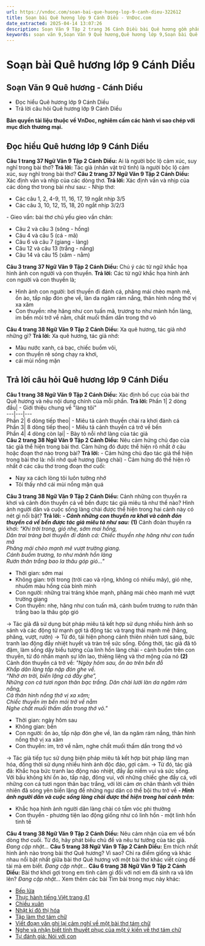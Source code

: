 ```yaml
---
url: https://vndoc.com/soan-bai-que-huong-lop-9-canh-dieu-322612
title: Soạn bài Quê hương lớp 9 Cánh Diều - VnDoc.com
date_extracted: 2025-04-14 13:07:26
description: Soạn Văn 9 Tập 2 trang 36 Cánh Diều bài Quê hương gồm phần trả lời chi tiết, đầy đủ, bám sát các câu hỏi, yêu cầu trong SGK (chỉ có trên VnDoc). Mời các bạn tham khảo.
keywords: soạn văn 9,Soạn Văn 9 Quê hương,Quê hương lớp 9,Soạn bài Quê hương lớp 9 Cánh Diều,Soạn Văn 9 Quê hương Cánh Diều,soạn văn 9 Tập 2 trang 36 Cánh Diều,Quê hương lớp 9 Cánh Diều,Quê hương trang 36 lớp 9,văn 9,ngữ văn 9,soạn văn 9 Cánh Diều,soạn văn 9 tập 2,giải văn 9,soạn ngữ văn 9,giải ngữ văn 9,giải sgk ngữ văn 9
---
```


# Soạn bài Quê hương lớp 9 Cánh Diều
## **Soạn Văn 9 Quê hương - Cánh Diều**
  * Đọc hiểu Quê hương lớp 9 Cánh Diều
  * Trả lời câu hỏi Quê hương lớp 9 Cánh Diều

**Bản quyền tài liệu thuộc về VnDoc, nghiêm cấm các hành vi sao chép với mục đích thương mại.**
## **Đọc hiểu Quê hương lớp 9 Cánh Diều**
**Câu 1 trang 37 Ngữ Văn 9 Tập 2 Cánh Diều:** Ai là người bộc lộ cảm xúc, suy nghĩ trong bài thơ?
**Trả lời:**
Tác giả \(nhân vật trữ tình\) là người bộc lộ cảm xúc, suy nghĩ trong bài thơ?
**Câu 2 trang 37 Ngữ Văn 9 Tập 2 Cánh Diều:** Xác định vần và nhịp của các dòng thơ.
**Trả lời:**
Xác định vần và nhịp của các dòng thơ trong bài như sau:
\- Nhịp thơ:
  * Các câu 1, 2, 4-9, 11, 16, 17, 19 ngắt nhịp 3/5
  * Các câu 3, 10, 12, 15, 18, 20 ngắt nhịp 3/2/3

\- Gieo vần: bài thơ chủ yếu gieo vần chân:
  * Câu 2 và câu 3 \(sông - hồng\)
  * Câu 4 và câu 5 \(cá - mã\)
  * Câu 6 và câu 7 \(giang - làng\)
  * Câu 12 và câu 13 \(trắng - nắng\)
  * Câu 14 và câu 15 \(xăm - nằm\)

**Câu 3 trang 37 Ngữ Văn 9 Tập 2 Cánh Diều:** Chú ý các từ ngữ khắc họa hình ảnh con người và con thuyền.
**Trả lời:**
Các từ ngữ khắc họa hình ảnh con người và con thuyền là;
  * Hình ảnh con người: bơi thuyền đi đánh cá, phăng mái chèo mạnh mẽ, ồn ào, tấp nập đón ghe về, làn da ngăm rám nắng, thân hình nồng thở vị xa xăm
  * Con thuyền: nhẹ hăng như con tuấn mã, trương to như mảnh hồn làng, im bến mỏi trở về nằm, chất muối thấm dần trong thớ vỏ

**Câu 4 trang 38 Ngữ Văn 9 Tập 2 Cánh Diều:** Xa quê hương, tác giả nhớ những gì?
**Trả lời:**
Xa quê hương, tác giả nhớ:
  * Màu nước xanh, cá bạc, chiếc buồm vôi,
  * con thuyền rẽ sóng chạy ra khơi,
  * cái mùi nồng mặn

## **Trả lời câu hỏi Quê hương lớp 9 Cánh Diều**
**Câu 1 trang 38 Ngữ Văn 9 Tập 2 Cánh Diều:** Xác định bố cục của bài thơ Quê hương và nêu nội dung chính của mỗi phần.
**Trả lời:**
Phần 1| 2 dòng đầu| \- Giới thiệu chung về "làng tôi"  
---|---|---  
Phần 2| 6 dòng tiếp theo| \- Miêu tả cảnh thuyền chài ra khơi đánh cá  
Phần 3| 8 dòng tiếp theo| \- Miêu tả cảnh thuyền cá trở về bến  
Phần 4| 4 dòng còn lại| \- Bày tỏ nỗi nhớ làng của tác giả  
**Câu 2 trang 38 Ngữ Văn 9 Tập 2 Cánh Diều:** Nêu cảm hứng chủ đạo của tác giả thể hiện trong bài thơ. Cảm hứng đó được thể hiện rõ nhất ở câu hoặc đoạn thơ nào trong bài?
**Trả lời:**
\- Cảm hứng chủ đạo tác giả thể hiện trong bài thơ là: nỗi nhớ quê hương \(làng chài\)
\- Cảm hứng đó thể hiện rõ nhất ở các câu thơ trong đoạn thơ cuối:
  * Nay xa cách lòng tôi luôn tưởng nhớ
  * Tôi thấy nhớ cái mùi nồng mặn quá

**Câu 3 trang 38 Ngữ Văn 9 Tập 2 Cánh Diều:** Cảnh những con thuyền ra khơi và cảnh đón thuyền cá về bến được tác giả miêu tả như thế nào? Hình ảnh người dân và cuộc sống làng chài được thể hiện trong hai cảnh này có nét gì nổi bật?
**Trả lời:**
_**\- Cảnh những con thuyền ra khơi và cảnh đón thuyền cá về bến được tác giả miêu tả như sau:**_
**\(1\)** Cảnh đoàn thuyền ra khơi:
_"Khi trời trong, gió nhẹ, sớm mai hồng,_  
_Dân trai tráng bơi thuyền đi đánh cá:_
_Chiếc thuyền nhẹ hăng như con tuấn mã_  
 _Phăng mái chèo mạnh mẽ vượt trường giang._  
_Cánh buồm trương, to như mảnh hồn làng_  
 _Rướn thân trắng bao la thâu góp gió..."_
  * Thời gian: sớm mai
  * Không gian: trời trong \(trời cao và rộng, không có nhiều mây\), gió nhẹ, nhuốm màu hồng của bình minh
  * Con người: những trai tráng khỏe mạnh, phăng mái chèo mạnh mẽ vượt trường giang
  * Con thuyền: nhẹ, hăng như con tuấn mã, cánh buồm trương to rướn thân trắng bao la thâu góp gió

→ Tác giả đã sử dụng bút pháp miêu tả kết hợp sử dụng nhiều hình ảnh so sánh và các động từ mạnh gợi tả động tác và trạng thái mạnh mẽ \(hăng, phăng, vượt, rướn\)
→ Từ đó, tái hiện phong cảnh thiên nhiên tươi sáng, bức tranh lao động đầy nhiệt huyết và tràn trề sức sống. Đồng thời, tác giả đã tô đậm, làm sống dậy biểu tượng của linh hồn làng chài - cành buồm trên con thuyền, từ đó nhấn mạnh sự lớn lao, thiêng liêng và thơ mộng của nó
**\(2\)** Cảnh đón thuyền cá trở về:
_"Ngày hôm sau, ồn ào trên bến đỗ_  
 _Khắp dân làng tấp nập đón ghe về._  
_“Nhờ ơn trời, biển lặng cá đầy ghe”,_  
_Những con cá tươi ngon thân bạc trắng._
_Dân chài lưới làn da ngăm rám nắng,_  
_Cả thân hình nồng thở vị xa xăm;_  
_Chiếc thuyền im bến mỏi trở về nằm_  
 _Nghe chất muối thấm dần trong thớ vỏ."_
  * Thời gian: ngày hôm sau
  * Không gian: bến
  * Con người: ồn ào, tấp nập đón ghe về, làn da ngăm rám nắng, thân hình nồng thở vị xa xăm
  * Con thuyền: im, trở về nằm, nghe chất muối thấm dần trong thớ vỏ

→ Tác giả tiếp tục sử dụng biện pháp miêu tả kết hợp bút pháp lãng mạn hóa, đồng thời sử dụng nhiều hình ảnh độc đáo, gợi cảm.
→ Từ đó, tác giả đã: Khắc họa bức tranh lao động náo nhiệt, đầy ắp niềm vui và sức sống. Với bầu không khí ồn ào, tấp nập, đông vui, với những chiếc ghe đầy cá, với những con cá tươi ngon thân bạc trắng, với lời cảm ơn chân thành với thiên nhiên đã sóng yên biển lặng để những ngư dân có thể bội thu trở về
_**\- Hình ảnh người dân và cuộc sống làng chài được thể hiện trong hai cảnh trên:**_
  * Khắc họa hình ảnh người dân làng chài có tầm vóc phi thường
  * Con thuyền - phương tiện lao động giống như có linh hồn - một linh hồn tinh tế

**Câu 4 trang 38 Ngữ Văn 9 Tập 2 Cánh Diều:** Nêu cảm nhận của em về bốn dòng thơ cuối. Từ đó, hãy phát biểu chủ đề và nêu tư tưởng của tác giả.
_Đang cập nhật..._
**Câu 5 trang 38 Ngữ Văn 9 Tập 2 Cánh Diều:** Em thích nhất hình ảnh nào trong bài thơ Quê hương? Vì sao? Chỉ ra điểm giống và khác nhau nổi bật nhất giữa bài thơ Quê hương với một bài thơ khác viết cùng đề tài mà em biết.
_Đang cập nhật..._
**Câu 6 trang 38 Ngữ Văn 9 Tập 2 Cánh Diều:** Bài thơ khơi gợi trong em tình cảm gì đối với nơi em đã sinh ra và lớn lên?
_Đang cập nhật..._
Xem thêm các bài Tìm bài trong mục này khác:
  * [Bếp lửa](</soan-bai-bep-lua-lop-9-canh-dieu-322620>)
  * [Thực hành tiếng Việt trang 41](</soan-bai-thuc-hanh-tieng-viet-trang-41-lop-9-canh-dieu-tap-2-322621>)
  * [Chiều xuân](</soan-bai-chieu-xuan-lop-9-canh-dieu-322622>)
  * [Nhật kí đô thị hóa](</soan-bai-nhat-ki-do-thi-hoa-lop-9-canh-dieu-322623>)
  * [Tập làm thơ tám chữ](</soan-bai-tap-lam-tho-tam-chu-lop-9-canh-dieu-322624>)
  * [Viết đoạn văn ghi lại cảm nghĩ về một bài thơ tám chữ](</soan-bai-viet-doan-van-ghi-lai-cam-nghi-ve-mot-bai-tho-tam-chu-lop-9-canh-dieu-322628>)
  * [Nghe và nhận biết tính thuyết phục của một ý kiến về thơ tám chữ](</soan-bai-nghe-va-nhan-biet-tinh-thuyet-phuc-cua-mot-y-kien-ve-tho-tam-chu-lop-9-canh-dieu-322630>)
  * [Tự đánh giá: Nói với con](</soan-bai-noi-voi-con-lop-9-canh-dieu-322632>)

